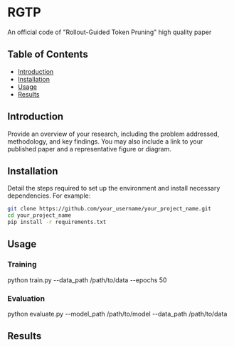 # RGTP
An official code of "Rollout-Guided Token Pruning" high quality paper

## Table of Contents

- [Introduction](#introduction)
- [Installation](#installation)
- [Usage](#usage)
- [Results](#results)

## Introduction

Provide an overview of your research, including the problem addressed, methodology, and key findings. You may also include a link to your published paper and a representative figure or diagram.

## Installation

Detail the steps required to set up the environment and install necessary dependencies. For example:

```bash
git clone https://github.com/your_username/your_project_name.git
cd your_project_name
pip install -r requirements.txt
```

## Usage
### Training
python train.py --data_path /path/to/data --epochs 50

### Evaluation
python evaluate.py --model_path /path/to/model --data_path /path/to/data

## Results

